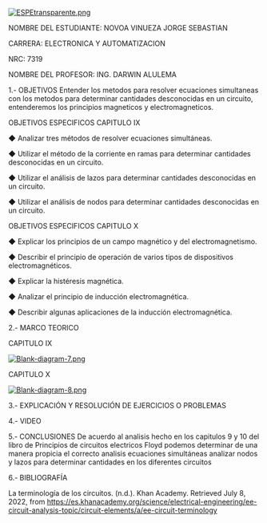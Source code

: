 [![ESPEtransparente.png](https://i.postimg.cc/nhpFH4dr/ESPEtransparente.png)](https://postimg.cc/RNp5dHxx)
                                                                        


NOMBRE DEL ESTUDIANTE: NOVOA VINUEZA JORGE SEBASTIAN 
  
CARRERA: ELECTRONICA Y AUTOMATIZACION 

NRC: 7319

NOMBRE DEL PROFESOR: ING. DARWIN ALULEMA



1.- OBJETIVOS 
Entender los metodos para resolver ecuaciones simultaneas con los metodos para determinar cantidades desconocidas en un circuito, entenderemos los principios magneticos y electromagneticos.

OBJETIVOS ESPECIFICOS CAPITULO IX

◆ Analizar tres métodos de resolver ecuaciones simultáneas.

◆ Utilizar el método de la corriente en ramas para determinar cantidades desconocidas en un circuito.

◆ Utilizar el análisis de lazos para determinar cantidades desconocidas en un circuito.

◆ Utilizar el análisis de nodos para determinar cantidades desconocidas en un circuito.


OBJETIVOS ESPECIFICOS CAPITULO X

◆ Explicar los principios de un campo magnético y del electromagnetismo. 

◆ Describir el principio de operación de varios tipos de dispositivos electromagnéticos.

◆ Explicar la histéresis magnética.

◆ Analizar el principio de inducción electromagnética.

◆ Describir algunas aplicaciones de la inducción electromagnética.

2.- MARCO TEORICO 

CAPITULO 	IX



[![Blank-diagram-7.png](https://i.postimg.cc/9Qd4wFPK/Blank-diagram-7.png)](https://postimg.cc/TKP2Zx4J)


CAPITULO X


[![Blank-diagram-8.png](https://i.postimg.cc/T10TSGLN/Blank-diagram-8.png)](https://postimg.cc/YL4cG5xQ)


3.- EXPLICACIÓN Y RESOLUCIÓN DE EJERCICIOS O PROBLEMAS


4.- VIDEO


5.- CONCLUSIONES
De acuerdo al analisis hecho en los capitulos 9 y 10 del libro de Principios de circuitos electricos Floyd podemos determinar de una manera propicia el correcto analisis ecuaciones simultáneas analizar nodos y lazos para determinar cantidades en los diferentes circuitos

6.- BIBLIOGRAFÍA

La terminología de los circuitos. (n.d.). Khan Academy. Retrieved July 8, 2022, from https://es.khanacademy.org/science/electrical-engineering/ee-circuit-analysis-topic/circuit-elements/a/ee-circuit-terminology



